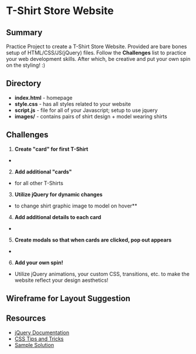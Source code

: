 # T-Shirt Store Website

## Summary
Practice Project to create a T-Shirt Store Website. Provided are bare bones setup of HTML/CSS/JS(jQuery) files.  Follow the **Challenges** list to practice your web development skills. After which, be creative and put your own spin on the styling! :)

## Directory
- **index.html** - homepage
- **style.css** - has all styles related to your website
- **script.js** - file for all of your Javascript; setup to use jquery
- **images/** - contains pairs of shirt design + model wearing shirts

## Challenges
1. **Create "card" for first T-Shirt**
  -
2. **Add additional "cards"**
  - for all other T-Shirts
3. **Utilize jQuery for dynamic changes**
  - to change shirt graphic image to model on hover**
4. **Add additional details to each card**
  -
5. **Create modals so that when cards are clicked, pop out appears**
  -
6. **Add your own spin!**
  - Utilize jQuery animations, your custom CSS, transitions, etc. to make the website reflect your design aesthetics!

## Wireframe for Layout Suggestion




## Resources
- [jQuery Documentation]()
- [CSS Tips and Tricks]()
- [Sample Solution]()
